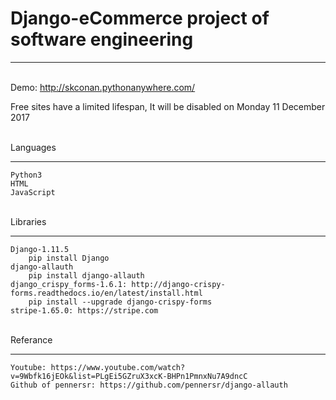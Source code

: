 # Django-eCommerce project of software engineering

*** 

<br />Demo: http://skconan.pythonanywhere.com/

Free sites have a limited lifespan, It will be disabled on Monday 11 December 2017 

<br />Languages
***
    Python3
    HTML
    JavaScript 
    
<br />Libraries
*** 
    Django-1.11.5
        pip install Django
    django-allauth
        pip install django-allauth
    django_crispy_forms-1.6.1: http://django-crispy-forms.readthedocs.io/en/latest/install.html
        pip install --upgrade django-crispy-forms
    stripe-1.65.0: https://stripe.com
    
    
<br />Referance
***
    Youtube: https://www.youtube.com/watch?v=9Wbfk16jEOk&list=PLgEi5GZruX3xcK-BHPn1PmnxNu7A9dncC
    Github of pennersr: https://github.com/pennersr/django-allauth
    
